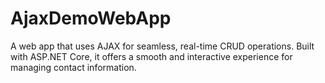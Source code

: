 # AjaxDemoWebApp
A web app that uses AJAX for seamless, real-time CRUD operations. Built with ASP.NET Core, it offers a smooth and interactive experience for managing contact information.
